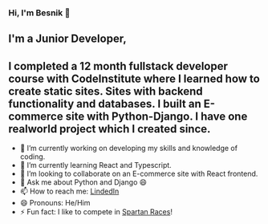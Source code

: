 ### Hi, I'm Besnik 👋

## I'm a Junior Developer, 
## I completed a 12 month fullstack developer course with CodeInstitute where I learned how to create static sites. Sites with backend functionality and databases. I built an E-commerce site with Python-Django. I have one realworld project which I created since. 

- 🔭 I’m currently working on developing my skills and knowledge of coding.
- 🌱 I’m currently learning React and Typescript.
- 👯 I’m looking to collaborate on an E-commerce site with React frontend.
- 💬 Ask me about Python and Django 😄
- 📫 How to reach me: [LindedIn](https://www.linkedin.com/in/besnik-shala-a5045910a/)
- 😄 Pronouns: He/Him
- ⚡ Fun fact: I like to compete in [Spartan Races](https://race.spartan.com/en/pages/story)!

